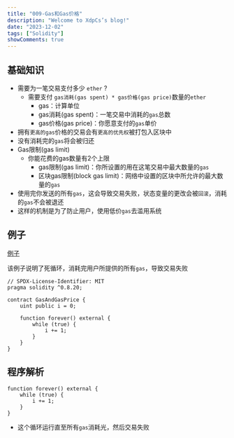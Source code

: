 ```yaml
---
title: "009-Gas和Gas价格"
description: "Welcome to XdpCs’s blog!"
date: "2023-12-02"
tags: ["Solidity"]
showComments: true
---
```


## 基础知识

* 需要为一笔交易支付多少 `ether` ?
  * 需要支付 `gas消耗(gas spent) * gas价格(gas price)`数量的`ether`
    * gas：计算单位
    * gas消耗(gas spent)：一笔交易中消耗的`gas`总数
    * gas价格(gas price)：你愿意支付的`gas`单价
* 拥有`更高的gas`价格的交易会有`更高的优先权`被打包入区块中
* 没有消耗完的`gas`将会被归还
* Gas限制(gas limit)
  * 你能花费的gas数量有2个上限
    * gas限制(gas limit)：你所设置的用在这笔交易中最大数量的`gas`
    * 区块gas限制(block gas limit)：网络中设置的区块中所允许的最大数量的`gas`
* 使用完你发送的所有`gas`，这会导致交易失败，状态变量的更改会被`回滚`，消耗的`gas`不会被退还
* 这样的机制是为了防止用户，使用低价`gas`去滥用系统

## 例子

[例子](https://github.com/XdpCs/Solidity-learning/blob/master/Solidity/009.GasAndGasPrice/GasAndGasPrice.sol)

该例子说明了死循环，消耗完用户所提供的所有`gas`，导致交易失败

```solidity
// SPDX-License-Identifier: MIT
pragma solidity ^0.8.20;

contract GasAndGasPrice {
    uint public i = 0;

    function forever() external {
        while (true) {
            i += 1;
        }
    }
}
```

## 程序解析

```solidity
function forever() external {
    while (true) {
        i += 1;
    }
}
```

* 这个循环运行直至所有`gas`消耗光，然后交易失败
